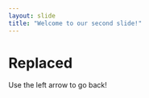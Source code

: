 ```yaml
---
layout: slide
title: "Welcome to our second slide!"
---
```

# Replaced
Use the left arrow to go back!
